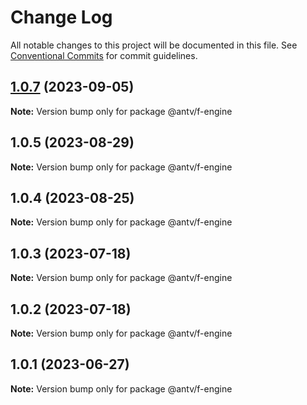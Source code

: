 # Change Log

All notable changes to this project will be documented in this file.
See [Conventional Commits](https://conventionalcommits.org) for commit guidelines.

## [1.0.7](https://github.com/antvis/FEngine/compare/v1.0.6...v1.0.7) (2023-09-05)

**Note:** Version bump only for package @antv/f-engine





## 1.0.5 (2023-08-29)

**Note:** Version bump only for package @antv/f-engine





## 1.0.4 (2023-08-25)

**Note:** Version bump only for package @antv/f-engine





## 1.0.3 (2023-07-18)

**Note:** Version bump only for package @antv/f-engine





## 1.0.2 (2023-07-18)

**Note:** Version bump only for package @antv/f-engine





## 1.0.1 (2023-06-27)

**Note:** Version bump only for package @antv/f-engine
